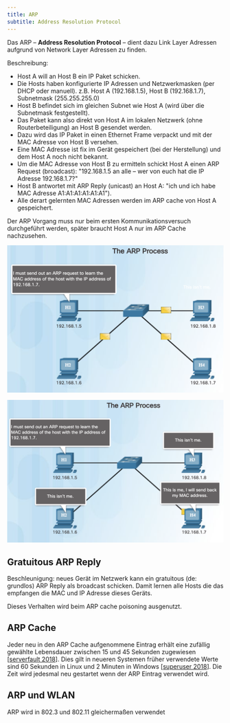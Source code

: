 ```yaml
---
title: ARP
subtitle: Address Resolution Protocol
---
```


Das ARP – **Address Resolution Protocol** –  dient dazu Link Layer Adressen aufgrund von Network Layer Adressen zu finden.

Beschreibung: 

- Host A will an Host B ein IP Paket schicken. 
- Die Hosts haben konfigurierte IP Adressen und Netzwerkmasken (per DHCP oder manuell). z.B. Host A (192.168.1.5), Host B (192.168.1.7), Subnetmask (255.255.255.0)
- Host B befindet sich im gleichen Subnet wie Host A (wird über die Subnetmask festgestellt). 
- Das Paket kann also direkt von Host A im lokalen Netzwerk (ohne Routerbeteiligung) an Host B gesendet werden. 
- Dazu wird das IP Paket in einen Ethernet Frame verpackt und mit der MAC Adresse von Host B versehen. 
- Eine MAC Adresse ist fix im Gerät gespeichert (bei der Herstellung) und dem Host A noch nicht bekannt.
- Um die MAC Adresse von Host B zu ermitteln schickt Host A einen ARP Request (broadcast): "192.168.1.5 an alle – wer von euch hat die IP Adresse 192.168.1.7?"
- Host B antwortet mit ARP Reply (unicast) an Host A: "ich und ich habe MAC Adresse A1:A1:A1:A1:A1:A1"). 
- Alle derart gelernten MAC Adressen werden im ARP cache von Host A gespeichert.

Der ARP Vorgang muss nur beim ersten Kommunikationsversuch durchgeführt werden, später braucht Host A nur im ARP Cache nachzusehen.



![image-20200730101758302](fig/arp01.png)

![image-20200730101821876](fig/arp02.png)



## Gratuitous ARP Reply

Beschleunigung: neues Gerät im Netzwerk kann ein gratuitous (de: grundlos) ARP Reply als broadcast schicken. Damit lernen alle Hosts die das empfangen die MAC und IP Adresse dieses Geräts.

Dieses Verhalten wird beim ARP cache poisoning ausgenutzt.



## ARP Cache

Jeder neu in den ARP Cache aufgenommene Eintrag erhält eine zufällig gewählte Lebensdauer zwischen 15 und 45 Sekunden zugewiesen [[serverfault 2018](https://serverfault.com/a/924165)]. Dies gilt in neueren Systemen früher verwendete Werte sind 60 Sekunden in Linux und 2 Minuten in Windows [[superuser 2018](https://superuser.com/a/1345151)]. Die Zeit wird jedesmal neu gestartet wenn der ARP Eintrag verwendet wird.



## ARP und WLAN

ARP wird in 802.3 und 802.11 gleichermaßen verwendet

